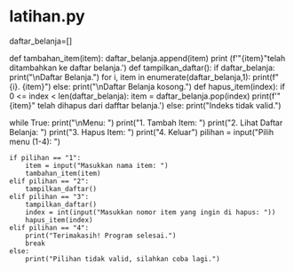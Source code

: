 # latihan.py
daftar_belanja=[]

def tambahan_item(item):
    daftar_belanja.append(item)
    print (f'"{item}"telah ditambahkan ke daftar belanja.')
def tampilkan_daftar():
    if daftar_belanja:
        print("\nDaftar Belanja.")
        for i, item in enumerate(daftar_belanja,1):
            print(f"{i}. {item}")
    else:
        print("\nDaftar Belanja kosong.")
def hapus_item(index):
    if 0 <= index < len(daftar_belanja):
        item = daftar_belanja.pop(index)
        print(f'"{item}" telah dihapus dari dafftar belanja.')
    else:
        print("Indeks tidak valid.")

while True:
    print("\nMenu: ")
    print("1. Tambah Item: ")
    print("2. Lihat Daftar Belanja: ")
    print("3. Hapus Item: ")
    print("4. Keluar")
    pilihan = input("Pilih menu (1-4): ")

    if pilihan == "1":
        item = input("Masukkan nama item: ")
        tambahan_item(item)
    elif pilihan == "2":
        tampilkan_daftar()
    elif pilihan == "3":
        tampilkan_daftar()
        index = int(input("Masukkan nomor item yang ingin di hapus: "))
        hapus_item(index)
    elif pilihan == "4":
        print("Terimakasih! Program selesai.")
        break
    else:
        print("Pilihan tidak valid, silahkan coba lagi.")